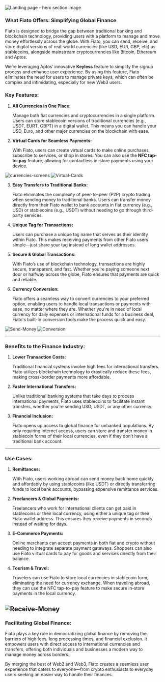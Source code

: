 ![Landing page - hero section image](https://iili.io/dsD3reS.jpg)

### What Fiato Offers: Simplifying Global Finance

Fiato is designed to bridge the gap between traditional banking and blockchain technology, providing users with a platform to manage and move money effortlessly across the globe. With Fiato, you can send, receive, and store digital versions of real-world currencies (like USD, EUR, GBP, etc) as stablecoins, alongside mainstream cryptocurrencies like Bitcoin, Ethereum and Aptos.

We’re leveraging Aptos’ innovative **Keyless** feature to simplify the signup process and enhance user experience. By using this feature, Fiato eliminates the need for users to manage private keys, which can often be complex and intimidating, especially for new Web3 users.

### Key Features:

1.  **All Currencies in One Place:**
  
    Manage both fiat currencies and cryptocurrencies in a single platform. Users can store stablecoin versions of traditional currencies (e.g., USDT, EURT, GBPT) in a digital wallet. This means you can handle your USD, Euro, and other major currencies on the blockchain with ease.
    
2.  **Virtual Cards for Seamless Payments:**
   
    With Fiato, users can create virtual cards to make online purchases, subscribe to services, or shop in stores. You can also use the **NFC tap-to-pay** feature, allowing for contactless in-store payments using your device.

![currencies-screens](https://iili.io/dsD3g72.jpg)
![Virtual-Cards](https://iili.io/dsD3trx.jpg)
    
3.  **Easy Transfers to Traditional Banks:**
    
    Fiato eliminates the complexity of peer-to-peer (P2P) crypto trading when sending money to traditional banks. Users can transfer money directly from their Fiato wallet to bank accounts in fiat currency (e.g., USD) or stablecoins (e.g., USDT) without needing to go through third-party services.    

4.  **Unique Tag for Transactions:**
   
    Users can purchase a unique tag name that serves as their identity within Fiato. This makes receiving payments from other Fiato users simple—just share your tag instead of long wallet addresses.
    
5.  **Secure & Global Transactions:**
   
    With Fiato’s use of blockchain technology, transactions are highly secure, transparent, and fast. Whether you’re paying someone next door or halfway across the globe, Fiato ensures that payments are quick and reliable.
    
6. **Currency Conversion:**
   
   Fiato offers a seamless way to convert currencies to your preferred option, enabling users to handle local transactions or payments with ease, no matter where they are. Whether you're in need of local currency for daily expenses or international funds for a business deal, Fiato's built-in conversion tools make the process quick and easy.

![Send-Money](https://iili.io/dsD3bdQ.jpg)
![Conversion](https://iili.io/dsD3Udl.jpg)
    
----------

### Benefits to the Finance Industry:

1.  **Lower Transaction Costs:**
   
    Traditional financial systems involve high fees for international transfers. Fiato utilizes blockchain technology to drastically reduce these fees, making cross-border payments more affordable.
    
2.  **Faster International Transfers:**
   
    Unlike traditional banking systems that take days to process international payments, Fiato uses stablecoins to facilitate instant transfers, whether you're sending USD, USDT, or any other currency.
    
3.  **Financial Inclusion:**
   
    Fiato opens up access to global finance for unbanked populations. By only requiring internet access, users can store and transfer money in stablecoin forms of their local currencies, even if they don’t have a traditional bank account.

----------

### Use Cases:

1.  **Remittances:**
   
    With Fiato, users working abroad can send money back home quickly and affordably by using stablecoins (like USDT) or directly transferring funds to local bank accounts, bypassing expensive remittance services.
    
2.  **Freelancers & Global Payments:**
   
    Freelancers who work for international clients can get paid in stablecoins or their local currency, using either a unique tag or their Fiato wallet address. This ensures they receive payments in seconds instead of waiting for days.
    
3.  **E-Commerce Payments:**
   
    Online merchants can accept payments in both fiat and crypto without needing to integrate separate payment gateways. Shoppers can also use Fiato virtual cards to pay for goods and services directly from their balance.
    
4.  **Tourism & Travel:**
   
    Travelers can use Fiato to store local currencies in stablecoin form, eliminating the need for currency exchange. When traveling abroad, they can use the NFC tap-to-pay feature to make secure in-store payments in the local currency.
    
![Receive-Money](https://iili.io/dsD34m7.jpg)
----------

### Facilitating Global Finance:

Fiato plays a key role in democratizing global finance by removing the barriers of high fees, long processing times, and financial exclusion. It empowers users with direct access to international currencies and transfers, offering both individuals and businesses a modern way to manage money across borders.

By merging the best of Web2 and Web3, Fiato creates a seamless user experience that caters to everyone—from crypto enthusiasts to everyday users seeking an easier way to handle their finances.
